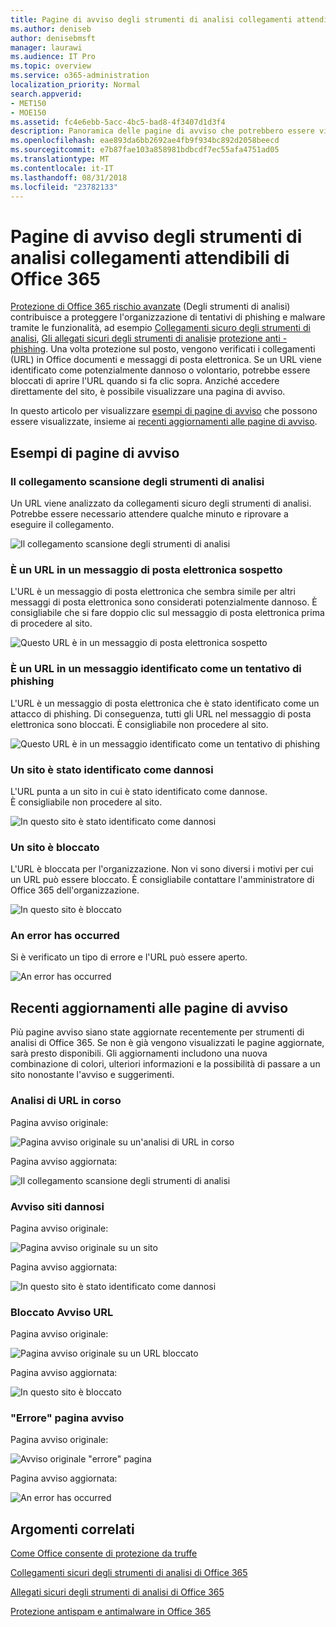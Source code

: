 ```yaml
---
title: Pagine di avviso degli strumenti di analisi collegamenti attendibili di Office 365
ms.author: deniseb
author: denisebmsft
manager: laurawi
ms.audience: IT Pro
ms.topic: overview
ms.service: o365-administration
localization_priority: Normal
search.appverid:
- MET150
- MOE150
ms.assetid: fc4e6ebb-5acc-4bc5-bad8-4f3407d1d3f4
description: Panoramica delle pagine di avviso che potrebbero essere visualizzati quando la protezione di Office 365 avanzate rischio è in ufficio.
ms.openlocfilehash: eae893da6bb2692ae4fb9f934bc892d2058beecd
ms.sourcegitcommit: e7b87fae103a858981bdbcdf7ec55afa4751ad05
ms.translationtype: MT
ms.contentlocale: it-IT
ms.lasthandoff: 08/31/2018
ms.locfileid: "23782133"
---
```

# <a name="office-365-atp-safe-links-warning-pages"></a>Pagine di avviso degli strumenti di analisi collegamenti attendibili di Office 365

[Protezione di Office 365 rischio avanzate](office-365-atp.md) (Degli strumenti di analisi) contribuisce a proteggere l'organizzazione di tentativi di phishing e malware tramite le funzionalità, ad esempio [Collegamenti sicuro degli strumenti di analisi](atp-safe-links.md), [Gli allegati sicuri degli strumenti di analisi](atp-safe-attachments.md)e [protezione anti - phishing](anti-phishing-protection.md). Una volta protezione sul posto, vengono verificati i collegamenti (URL) in Office documenti e messaggi di posta elettronica. Se un URL viene identificato come potenzialmente dannoso o volontario, potrebbe essere bloccati di aprire l'URL quando si fa clic sopra. Anziché accedere direttamente del sito, è possibile visualizzare una pagina di avviso. 
  
In questo articolo per visualizzare [esempi di pagine di avviso](atp-safe-links-warning-pages.md#examples) che possono essere visualizzate, insieme ai [recenti aggiornamenti alle pagine di avviso](atp-safe-links-warning-pages.md#updates).
  
## <a name="examples-of-warning-pages"></a>Esempi di pagine di avviso

### <a name="atp-is-scanning-the-link"></a>Il collegamento scansione degli strumenti di analisi

Un URL viene analizzato da collegamenti sicuro degli strumenti di analisi. Potrebbe essere necessario attendere qualche minuto e riprovare a eseguire il collegamento.

![Il collegamento scansione degli strumenti di analisi](media/ee8dd5ed-6b91-4248-b054-12b719e8d0ed.png)

### <a name="a-url-is-in-a-suspicious-email-message"></a>È un URL in un messaggio di posta elettronica sospetto

L'URL è un messaggio di posta elettronica che sembra simile per altri messaggi di posta elettronica sono considerati potenzialmente dannoso. È consigliabile che si fare doppio clic sul messaggio di posta elettronica prima di procedere al sito.

![Questo URL è in un messaggio di posta elettronica sospetto](media/33f57923-23e3-4b0f-838b-6ad589ba897b.png)

### <a name="a-url-is-in-a-message-identified-as-a-phishing-attempt"></a>È un URL in un messaggio identificato come un tentativo di phishing

L'URL è un messaggio di posta elettronica che è stato identificato come un attacco di phishing. Di conseguenza, tutti gli URL nel messaggio di posta elettronica sono bloccati. È consigliabile non procedere al sito.

![Questo URL è in un messaggio identificato come un tentativo di phishing](media/6e544a28-0604-4821-aba6-d5a57bb917e5.png)

### <a name="a-site-has-been-identified-as-malicious"></a>Un sito è stato identificato come dannosi

L'URL punta a un sito in cui è stato identificato come dannose.  <br/> È consigliabile non procedere al sito.

![In questo sito è stato identificato come dannosi](media/058883c8-23f0-4672-9c1c-66b084796177.png)

### <a name="a-site-is-blocked"></a>Un sito è bloccato

L'URL è bloccata per l'organizzazione. Non vi sono diversi i motivi per cui un URL può essere bloccato. È consigliabile contattare l'amministratore di Office 365 dell'organizzazione.

![In questo sito è bloccato](media/6b4bda2d-a1e6-419e-8b10-588e83c3af3f.png)

### <a name="an-error-has-occurred"></a>An error has occurred

Si è verificato un tipo di errore e l'URL può essere aperto.

![An error has occurred](media/2f7465a4-1cf4-4c1c-b7d4-3c07e4b795b4.png)

## <a name="recent-updates-to-warning-pages"></a>Recenti aggiornamenti alle pagine di avviso

Più pagine avviso siano state aggiornate recentemente per strumenti di analisi di Office 365. Se non è già vengono visualizzati le pagine aggiornate, sarà presto disponibili. Gli aggiornamenti includono una nuova combinazione di colori, ulteriori informazioni e la possibilità di passare a un sito nonostante l'avviso e suggerimenti.

### <a name="url-scan-in-progress"></a>Analisi di URL in corso

Pagina avviso originale:

![Pagina avviso originale su un'analisi di URL in corso](media/04368763-763f-43d6-94a4-a48291d36893.png)

Pagina avviso aggiornata:

![Il collegamento scansione degli strumenti di analisi](media/ee8dd5ed-6b91-4248-b054-12b719e8d0ed.png)

### <a name="malicious-site-warning"></a>Avviso siti dannosi

Pagina avviso originale:

![Pagina avviso originale su un sito](media/b9efda09-6dd8-46ef-82cb-56e4d538b8f5.png)

Pagina avviso aggiornata:

![In questo sito è stato identificato come dannosi](media/058883c8-23f0-4672-9c1c-66b084796177.png)

### <a name="blocked-url-warning"></a>Bloccato Avviso URL

Pagina avviso originale:

![Pagina avviso originale su un URL bloccato](media/3d6ba028-30bf-45fc-958e-d3aad3defc83.png)

Pagina avviso aggiornata:

![In questo sito è bloccato](media/6b4bda2d-a1e6-419e-8b10-588e83c3af3f.png)

### <a name="error-occurred-warning-page"></a>"Errore" pagina avviso

Pagina avviso originale:

![Avviso originale "errore" pagina](media/9aaa4383-2f23-48be-bdaa-8efbcb2acc70.png)

Pagina avviso aggiornata:

![An error has occurred](media/2f7465a4-1cf4-4c1c-b7d4-3c07e4b795b4.png)
   
## <a name="related-topics"></a>Argomenti correlati

[Come Office consente di protezione da truffe](https://support.office.com/article/be0de46a-29cd-4c59-aaaf-136cf177d593)
  
[Collegamenti sicuri degli strumenti di analisi di Office 365](atp-safe-links.md)
  
[Allegati sicuri degli strumenti di analisi di Office 365](atp-safe-attachments.md)
  
[Protezione antispam e antimalware in Office 365](anti-spam-and-anti-malware-protection.md)
  

